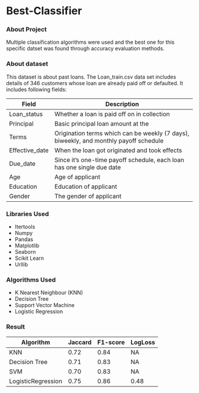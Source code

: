# Best-Classifier

### About Project
Multiple classification algorithms were used and the best one for this specific datset was found through accuracy evaluation methods.


### About dataset
This dataset is about past loans. The Loan_train.csv data set includes details of 346 customers whose loan are already paid off or defaulted. It includes following fields:


| Field          | Description                                                                           |
| -------------- | ------------------------------------------------------------------------------------- |
| Loan_status    | Whether a loan is paid off on in collection                                           |
| Principal      | Basic principal loan amount at the                                                    |
| Terms          | Origination terms which can be weekly (7 days), biweekly, and monthly payoff schedule |
| Effective_date | When the loan got originated and took effects                                         |
| Due_date       | Since it’s one-time payoff schedule, each loan has one single due date                |
| Age            | Age of applicant                                                                      |
| Education      | Education of applicant                                                                |
| Gender         | The gender of applicant                                                               |

### Libraries Used
- Itertools
- Numpy
- Pandas
- Matplotlib
- Seaborn
- Scikit Learn
- Urllib

### Algorithms Used
- K Nearest Neighbour (KNN)
- Decision Tree
- Support Vector Machine
- Logistic Regression

### Result
| Algorithm          | Jaccard | F1-score | LogLoss |
| ------------------ | ------- | -------- | ------- |
| KNN                | 0.72    | 0.84     | NA      |
| Decision Tree      | 0.71    | 0.83     | NA      |
| SVM                | 0.70    | 0.83     | NA      |
| LogisticRegression | 0.75    | 0.86     | 0.48    |
